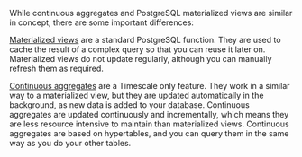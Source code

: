 While continuous aggregates and PostgreSQL materialized views are similar in
concept, there are some important differences:

[Materialized views][pg-materialized views] are a standard PostgreSQL function.
They are used to cache the result of a complex query so that you can reuse it
later on. Materialized views do not update regularly, although you can manually
refresh them as required.

[Continuous aggregates][about-caggs] are a Timescale only feature. They work in
a similar way to a materialized view, but they are updated automatically in the
background, as new data is added to your database. Continuous aggregates are
updated continuously and incrementally, which means they are less resource
intensive to maintain than materialized views. Continuous aggregates are based
on hypertables, and you can query them in the same way as you do your other
tables.

[pg-materialized views]: https://www.postgresql.org/docs/current/rules-materializedviews.html
[about-caggs]: /use-timescale/:currentVersion:/continuous-aggregates/about-continuous-aggregates/
